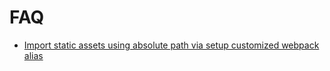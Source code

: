 # FAQ

- [Import static assets using absolute path via setup customized webpack alias](https://nx.dev/guides/customize-webpack)
